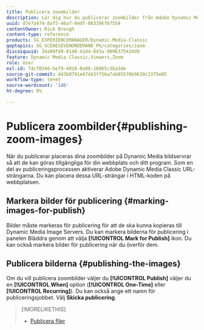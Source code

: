 ```yaml
---
title: Publicera zoombilder
description: Lär dig hur du publicerar zoombilder från Adobe Dynamic Media Classic.
uuid: d7e7a474-8af5-46a7-94df-063396f67554
contentOwner: Rick Brough
content-type: reference
products: SG_EXPERIENCEMANAGER/Dynamic-Media-Classic
geptopics: SG_SCENESEVENONDEMAND_PK/categories/zoom
discoiquuid: 34a99fd0-8148-41d4-843a-909637542dd9
feature: Dynamic Media Classic,Viewers,Zoom
role: User
exl-id: 74cf0346-be79-4916-8a98-16865c3ba3de
source-git-commit: d43b0791e67d43ff56a7ab85570b9639c2375e05
workflow-type: tm+mt
source-wordcount: '146'
ht-degree: 0%

---
```


# Publicera zoombilder{#publishing-zoom-images}

När du publicerar placeras dina zoombilder på Dynamic Media bildservrar så att de kan göras tillgängliga för din webbplats och ditt program. Som en del av publiceringsprocessen aktiverar Adobe Dynamic Media Classic URL-strängarna. Du kan placera dessa URL-strängar i HTML-koden på webbplatsen.

## Markera bilder för publicering {#marking-images-for-publish}

Bilder måste markeras för publicering för att de ska kunna kopieras till Dynamic Media Image Servers. Du kan markera bilderna för publicering i panelen Bläddra genom att välja **[!UICONTROL Mark for Publish]** ikon. Du kan också markera bilder för publicering när du överför dem.

## Publicera bilderna {#publishing-the-images}

Om du vill publicera zoombilder väljer du **[!UICONTROL Publish]** väljer du en **[!UICONTROL When]** option (**[!UICONTROL One-Time]** eller **[!UICONTROL Recurring]**). Du kan också ange ett namn för publiceringsjobbet. Välj **Skicka publicering**.

>[!MORELIKETHIS]
>
>* [Publicera filer](publishing-files.md#publishing_files)

